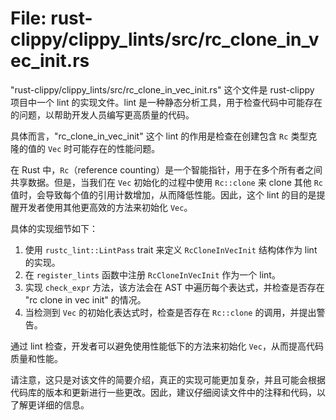 # File: rust-clippy/clippy_lints/src/rc_clone_in_vec_init.rs

"rust-clippy/clippy_lints/src/rc_clone_in_vec_init.rs" 这个文件是 rust-clippy 项目中一个 lint 的实现文件。lint 是一种静态分析工具，用于检查代码中可能存在的问题，以帮助开发人员编写更高质量的代码。

具体而言，"rc_clone_in_vec_init" 这个 lint 的作用是检查在创建包含 `Rc` 类型克隆的值的 `Vec` 时可能存在的性能问题。

在 Rust 中，`Rc`（reference counting）是一个智能指针，用于在多个所有者之间共享数据。但是，当我们在 `Vec` 初始化的过程中使用 `Rc::clone` 来 clone 其他 `Rc` 值时，会导致每个值的引用计数增加，从而降低性能。因此，这个 lint 的目的是提醒开发者使用其他更高效的方法来初始化 `Vec`。

具体的实现细节如下：
1. 使用 `rustc_lint::LintPass` trait 来定义 `RcCloneInVecInit` 结构体作为 lint 的实现。
2. 在 `register_lints` 函数中注册 `RcCloneInVecInit` 作为一个 lint。
3. 实现 `check_expr` 方法，该方法会在 AST 中遍历每个表达式，并检查是否存在 "rc clone in vec init" 的情况。
4. 当检测到 `Vec` 的初始化表达式时，检查是否存在 `Rc::clone` 的调用，并提出警告。

通过 lint 检查，开发者可以避免使用性能低下的方法来初始化 `Vec`，从而提高代码质量和性能。

请注意，这只是对该文件的简要介绍，真正的实现可能更加复杂，并且可能会根据代码库的版本和更新进行一些更改。因此，建议仔细阅读文件中的注释和代码，以了解更详细的信息。

